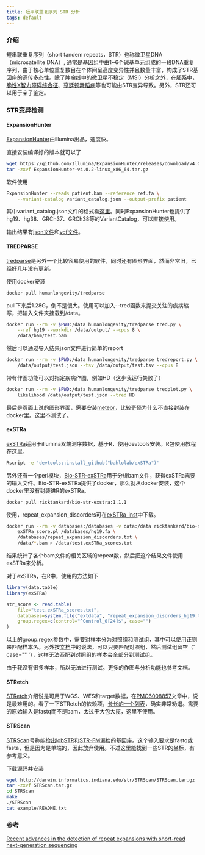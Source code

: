 ```yaml
---
title: 短串联重复序列 STR 分析
tags: default
---
```


### 介绍

短串联重复序列（short tandem repeats，STR）也称微卫星DNA（microsatellite DNA）, 通常是基因组中由1~6个碱基单元组成的一段DNA重复序列，由于核心单位重复数目在个体间呈高度变异性并且数量丰富，构成了STR基因座的遗传多态性。除了肿瘤线中的微卫星不稳定（MSI）分析之外，在胚系中，[脆性X智力障碍综合征](https://en.wikipedia.org/wiki/Fragile_X_syndrome)、[亨廷顿舞蹈病](https://en.wikipedia.org/wiki/Huntington%27s_disease)等也可能由STR变异导致。另外，STR还可以用于亲子鉴定。

### STR变异检测
#### ExpansionHunter
[ExpansionHunter](https://github.com/Illumina/ExpansionHunter)由illumina出品，速度快。

直接安装编译好的版本就可以了
```bash
wget https://github.com/Illumina/ExpansionHunter/releases/download/v4.0.2/ExpansionHunter-v4.0.2-linux_x86_64.tar.gz
tar -zxvf ExpansionHunter-v4.0.2-linux_x86_64.tar.gz
```

软件使用
```bash
ExpansionHunter --reads patient.bam --reference ref.fa \
	--variant-catalog variant_catalog.json --output-prefix patient
```

其中variant_catalog.json文件的格式看[这里](https://github.com/Illumina/ExpansionHunter/blob/master/docs/04_VariantCatalogFiles.md)。同时ExpansionHunter也提供了hg19、hg38、GRCh37、GRCh38等的VariantCatalog，可以直接使用。

输出结果有[json文件](https://github.com/Illumina/ExpansionHunter/blob/master/docs/05_OutputJsonFiles.md)和[vcf文件](https://github.com/Illumina/ExpansionHunter/blob/master/docs/06_OutputVcfFiles.md)。



#### TREDPARSE

[tredparse](https://github.com/humanlongevity/tredparse)是另外一个比较容易使用的软件，同时还有图形界面，然而非常旧，已经好几年没有更新。

使用docker安装
```bash
docker pull humanlongevity/tredparse
```

pull下来后1.28G，倒不是很大。使用可以加入--tred函数来提交关注的疾病缩写，把输入文件夹挂载到/data。
```bash
docker run --rm -v $PWD:/data humanlongevity/tredparse tred.py \
	--ref hg19 --workdir /data/output/ --cpus 8 \
	/data/bam/test.bam
```



然后可以通过导入结果json文件进行简单的report

```bash
docker run --rm -v $PWD:/data humanlongevity/tredparse tredreport.py \
	/data/output/test.json --tsv /data/output/test.tsv --cpus 8
```

带有作图功能可以对指定疾病作图，例如HD（这步我运行失败了）

```bash
docker run --rm -v $PWD:/data humanlongevity/tredparse tredplot.py \
	likelihood /data/output/test.json --tred HD
```

最后是页面上说的图形界面，需要安装[meteor](https://www.meteor.com/)，比较奇怪为什么不直接封装在docker里。这里不测试了。



#### exSTRa

[exSTRa](https://github.com/bahlolab/exSTRa)适用于illumina双端测序数据，基于R，使用devtools安装。R包使用教程在[这里](https://bahlolab.github.io/exSTRa/doc/exSTRa.html)。

```bash
Rscript -e 'devtools::install_github("bahlolab/exSTRa")'
```

另外还有一个perl模块，[Bio-STR-exSTRa](https://github.com/bahlolab/Bio-STR-exSTRa)用于分析bam文件，获得exSTRa需要的输入文件。Bio-STR-exSTRa提供了docker，那么就从docker安装，这个docker里没有封装进R的exSTRa。

```bash
docker pull ricktankard/bio-str-exstra:1.1.1
```

使用，repeat_expansion_discorders可在[exSTRa_inst](https://github.com/bahlolab/exSTRa/tree/master/inst/extdata)中下载。
```bash
docker run --rm -v databases:/databases -v data:/data ricktankard/bio-str-exstra:1.1.1 \
	exSTRa_score.pl /databases/hg19.fa \
	/databases/repeat_expansion_discorders.txt \
	/data/*.bam > /data/test.exSTRa_scores.txt
```

结果统计了各个bam文件的相关区域的repeat数，然后把这个结果文件使用exSTRa来分析。

对于exSTRa，在R中，使用的方法如下

```R
library(data.table)
library(exSTRa)

str_score <- read.table(
	file="test.exSTRa_scores.txt",
	databases=system.file("extdata", "repeat_expansion_disorders_hg19.txt", package="exSTRa"),
	group.regex=c(control="^Control_0[24]$", case="")
)
```

以上的group.regex参数中，需要对样本分为对照组和测试组，其中可以使用正则来匹配样本名。另外按[文档](https://bahlolab.github.io/exSTRa/doc/exSTRa.html)中的说法，可以只要匹配对照组，然后测试组留空（' case="" '），这样无法匹配到对照组的样本会全部分到测试组。

由于我没有很多样本，所以无法进行测试。更多的作图与分析功能也参考文档。



#### STRetch

[STRetch](https://github.com/Oshlack/STRetch)介绍说是可用于WGS、WES和target数据，在[PMC6008857](https://www.ncbi.nlm.nih.gov/pmc/articles/PMC6008857/)文章中，说是最难用的。看了一下STRetch的依赖项，[长长的一个列表](https://github.com/Oshlack/STRetch/wiki/Installing-STRetch)，确实非常劝退。需要的原始输入是fastq而不是bam，太过于大包大揽，这里不使用。

#### STRScan
[STRScan](http://darwin.informatics.indiana.edu/str/)号称能检出[lobSTR](https://lobstr.teamerlich.org/)和[STR-FM](https://github.com/Arkarachai/STR-FM)漏检的基因座。这个输入要求是fastq或fasta，但是因为是单端的，因此放弃使用。不过这里能找到一些STR的坐标，有参考意义。

下载源码并安装
```bash
wget http://darwin.informatics.indiana.edu/str/STRScan/STRScan.tar.gz
tar -zxvf STRScan.tar.gz
cd STRScan
make
./STRScan
cat example/README.txt
```



### 参考
[Recent advances in the detection of repeat expansions with short-read next-generation sequencing](https://www.ncbi.nlm.nih.gov/pmc/articles/PMC6008857/)

